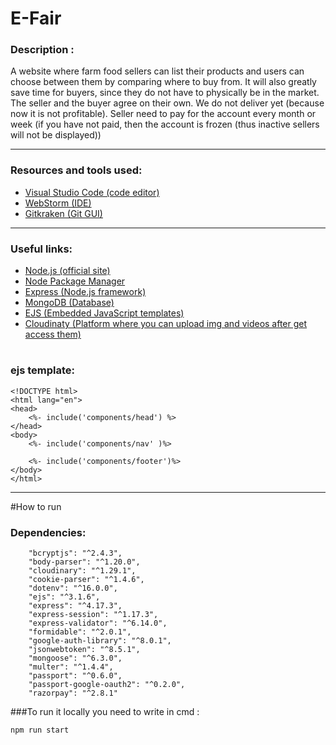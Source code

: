 # E-Fair

### Description :
A website where farm food sellers can list their products and users can choose between them by comparing where to buy from. It will also greatly save time for buyers, since they do not have to physically be in the market. The seller and the buyer agree on their own. We do not deliver yet (because now it is not profitable).  Seller need to pay for the account every month or week (if you have not paid, then the account is frozen (thus inactive sellers will not be displayed))

---

### Resources and tools used:
- [Visual Studio Code (code editor)](https://code.visualstudio.com)
- [WebStorm (IDE)](https://www.jetbrains.com/ru-ru/webstorm/)
- [Gitkraken (Git GUI)](https://www.gitkraken.com/)

---

### Useful links:
- [Node.js (official site)](https://nodejs.org/en/)
- [Node Package Manager](https://www.npmjs.com)
- [Express (Node.js framework)](https://expressjs.com/ru/)
- [MongoDB (Database)](https://www.mongodb.com)
- [EJS (Embedded JavaScript templates)](https://www.npmjs.com/package/ejs)
- [Cloudinaty (Platform where you can upload img and videos after get access them)](https://cloudinary.com/)

#

### ejs template:
```
<!DOCTYPE html>
<html lang="en">
<head>
    <%- include('components/head') %>
</head>
<body>
    <%- include('components/nav' )%>

    <%- include('components/footer')%>
</body>
</html>
```
---
#How to run
### Dependencies:
```
    "bcryptjs": "^2.4.3",
    "body-parser": "^1.20.0",
    "cloudinary": "^1.29.1",
    "cookie-parser": "^1.4.6",
    "dotenv": "^16.0.0",
    "ejs": "^3.1.6",
    "express": "^4.17.3",
    "express-session": "^1.17.3",
    "express-validator": "^6.14.0",
    "formidable": "^2.0.1",
    "google-auth-library": "^8.0.1",
    "jsonwebtoken": "^8.5.1",
    "mongoose": "^6.3.0",
    "multer": "^1.4.4",
    "passport": "^0.6.0",
    "passport-google-oauth2": "^0.2.0",
    "razorpay": "^2.8.1"
```
###To run it locally you need to write in cmd :
```
npm run start
```
